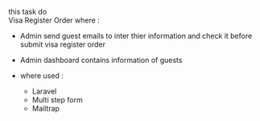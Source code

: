 this task do  
Visa Register Order where :
- Admin send guest  emails to inter thier information and check it before submit visa register order 
- Admin dashboard contains information of guests 

- where used  :

  * Laravel
  * Multi step form 
  * Mailtrap 

